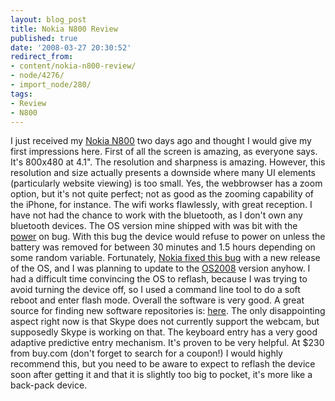 ```yaml
---
layout: blog_post
title: Nokia N800 Review
published: true
date: '2008-03-27 20:30:52'
redirect_from:
- content/nokia-n800-review/
- node/4276/
- import_node/280/
tags:
- Review
- N800
---
```


I just received my [Nokia N800](http://www.nseries.com/products/n800/) two days ago and thought I would give my first impressions here. First of all the screen is amazing, as everyone says. It's 800x480 at 4.1". The resolution and sharpness is amazing. However, this resolution and size actually presents a downside where many UI elements (particularly website viewing) is too small. Yes, the webbrowser has a zoom option, but it's not quite perfect; not as good as the zooming capability of the iPhone, for instance. The wifi works flawlessly, with great reception. I have not had the chance to work with the bluetooth, as I don't own any bluetooth devices. The OS version mine shipped with was bit with the [power](http://www.internettablettalk.com/forums/showthread.php?t=8274) on bug. With this bug the device would refuse to power on unless the battery was removed for between 30 minutes and 1.5 hours depending on some random variable. Fortunately, [Nokia fixed this bug](https://bugs.maemo.org/show_bug.cgi?id=2673) with a new release of the OS, and I was planning to update to the [OS2008](http://europe.nokia.com/A4579470) version anyhow. I had a difficult time convincing the OS to reflash, because I was trying to avoid turning the device off, so I used a command line tool to do a soft reboot and enter flash mode. Overall the software is very good. A great source for finding new software repositories is: [here](http://gronmayer.com/it/index.php?lang=en&system=maemo4). The only disappointing aspect right now is that Skype does not currently support the webcam, but supposedly Skype is working on that. The keyboard entry has a very good adaptive predictive entry mechanism. It's proven to be very helpful. At $230 from buy.com (don't forget to search for a coupon!) I would highly recommend this, but you need to be aware to expect to reflash the device soon after getting it and that it is slightly too big to pocket, it's more like a back-pack device.
